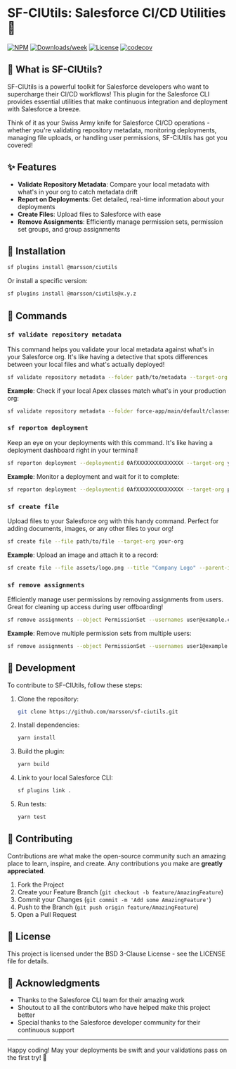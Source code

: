 # SF-CIUtils: Salesforce CI/CD Utilities 🚀

[![NPM](https://img.shields.io/npm/v/@marsson/ciutils.svg?label=@marsson/ciutils)](https://www.npmjs.com/package/@marsson/ciutils) 
[![Downloads/week](https://img.shields.io/npm/dw/@marsson/ciutils.svg)](https://npmjs.org/package/@marsson/ciutils) 
[![License](https://img.shields.io/badge/License-BSD%203--Clause-brightgreen.svg)](https://raw.githubusercontent.com/salesforcecli/ciutils/main/LICENSE.txt)
[![codecov](https://codecov.io/gh/marsson/sf-ciutils/branch/main/graph/badge.svg)](https://codecov.io/gh/marsson/sf-ciutils)

## 🌟 What is SF-CIUtils?

SF-CIUtils is a powerful toolkit for Salesforce developers who want to supercharge their CI/CD workflows! This plugin for the Salesforce CLI provides essential utilities that make continuous integration and deployment with Salesforce a breeze.

Think of it as your Swiss Army knife for Salesforce CI/CD operations - whether you're validating repository metadata, monitoring deployments, managing file uploads, or handling user permissions, SF-CIUtils has got you covered!

## ✨ Features

- **Validate Repository Metadata**: Compare your local metadata with what's in your org to catch metadata drift
- **Report on Deployments**: Get detailed, real-time information about your deployments
- **Create Files**: Upload files to Salesforce with ease
- **Remove Assignments**: Efficiently manage permission sets, permission set groups, and group assignments

## 🚀 Installation

```bash
sf plugins install @marsson/ciutils
```

Or install a specific version:

```bash
sf plugins install @marsson/ciutils@x.y.z
```

## 🔧 Commands

### `sf validate repository metadata`

This command helps you validate your local metadata against what's in your Salesforce org. It's like having a detective that spots differences between your local files and what's actually deployed!

```bash
sf validate repository metadata --folder path/to/metadata --target-org your-org
```

**Example**: Check if your local Apex classes match what's in your production org:

```bash
sf validate repository metadata --folder force-app/main/default/classes --target-org production
```

### `sf reporton deployment`

Keep an eye on your deployments with this command. It's like having a deployment dashboard right in your terminal!

```bash
sf reporton deployment --deploymentid 0AfXXXXXXXXXXXXXXX --target-org your-org
```

**Example**: Monitor a deployment and wait for it to complete:

```bash
sf reporton deployment --deploymentid 0AfXXXXXXXXXXXXXXX --target-org production --awaitcompletion
```

### `sf create file`

Upload files to your Salesforce org with this handy command. Perfect for adding documents, images, or any other files to your org!

```bash
sf create file --file path/to/file --target-org your-org
```

**Example**: Upload an image and attach it to a record:

```bash
sf create file --file assets/logo.png --title "Company Logo" --parent-id 001XXXXXXXXXXXXXXX --target-org production
```

### `sf remove assignments`

Efficiently manage user permissions by removing assignments from users. Great for cleaning up access during user offboarding!

```bash
sf remove assignments --object PermissionSet --usernames user@example.com --target-org your-org
```

**Example**: Remove multiple permission sets from multiple users:

```bash
sf remove assignments --object PermissionSet --usernames user1@example.com user2@example.com --target-org production
```

## 🧪 Development

To contribute to SF-CIUtils, follow these steps:

1. Clone the repository:
   ```bash
   git clone https://github.com/marsson/sf-ciutils.git
   ```

2. Install dependencies:
   ```bash
   yarn install
   ```

3. Build the plugin:
   ```bash
   yarn build
   ```

4. Link to your local Salesforce CLI:
   ```bash
   sf plugins link .
   ```

5. Run tests:
   ```bash
   yarn test
   ```

## 🤝 Contributing

Contributions are what make the open-source community such an amazing place to learn, inspire, and create. Any contributions you make are **greatly appreciated**.

1. Fork the Project
2. Create your Feature Branch (`git checkout -b feature/AmazingFeature`)
3. Commit your Changes (`git commit -m 'Add some AmazingFeature'`)
4. Push to the Branch (`git push origin feature/AmazingFeature`)
5. Open a Pull Request

## 📝 License

This project is licensed under the BSD 3-Clause License - see the LICENSE file for details.

## 🙏 Acknowledgments

- Thanks to the Salesforce CLI team for their amazing work
- Shoutout to all the contributors who have helped make this project better
- Special thanks to the Salesforce developer community for their continuous support

---

Happy coding! May your deployments be swift and your validations pass on the first try! 🎉
